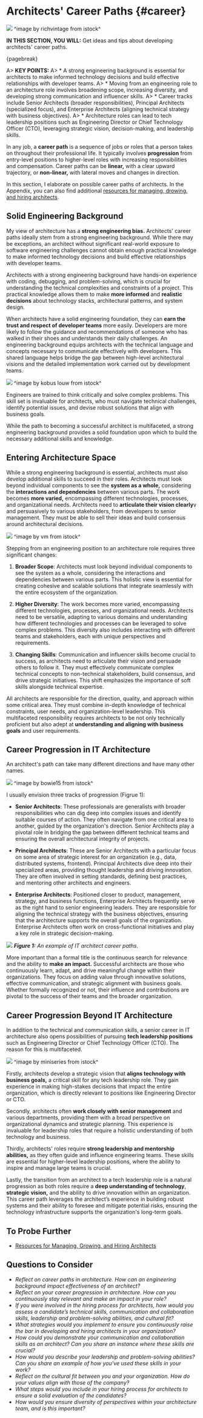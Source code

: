 

# Architects' Career Paths {#career}

![](assets/images/iStock-490772190.jpg)
^image by richvintage from istock^

**IN THIS SECTION, YOU WILL:**  Get ideas and tips about developing architects' career paths.

{pagebreak}

A> **KEY POINTS:**
A> * A strong engineering background is essential for architects to make informed technology decisions and build effective relationships with developer teams.
A> * Moving from an engineering role to an architecture role involves broadening scope, increasing diversity, and developing strong communication and influencer skills.
A> * Career tracks include Senior Architects (broader responsibilities), Principal Architects (specialized focus), and Enterprise Architects (aligning technical strategy with business objectives).
A> * Architecture roles can lead to tech leadership positions such as Engineering Director or Chief Technology Officer (CTO), leveraging strategic vision, decision-making, and leadership skills.

In any job, a **career path** is a sequence of jobs or roles that a person takes on throughout their professional life. It typically involves **progression** from entry-level positions to higher-level roles with increasing responsibilities and compensation. Career paths can be **linear,** with a clear upward trajectory, or **non-linear,** with lateral moves and changes in direction.

In this section, I elaborate on possible career paths of architects. In the Appendix, you can also find additional [resources for managing, drowing, and hiring architects](career-resources).

## Solid Engineering Background

My view of architecture has a **strong engineering bias.** Architects' career paths ideally stem from a strong engineering background. While there may be exceptions, an architect without significant real-world exposure to software engineering challenges cannot obtain enough practical knowledge to make informed technology decisions and build effective relationships with developer teams.

Architects with a strong engineering background have hands-on experience with coding, debugging, and problem-solving, which is crucial for understanding the technical complexities and constraints of a project. This practical knowledge allows them to make **more informed** and **realistic decisions** about technology stacks, architectural patterns, and system design.

When architects have a solid engineering foundation, they can **earn the trust and respect of developer teams** more easily. Developers are more likely to follow the guidance and recommendations of someone who has walked in their shoes and understands their daily challenges. An engineering background equips architects with the technical language and concepts necessary to communicate effectively with developers. This shared language helps bridge the gap between high-level architectural visions and the detailed implementation work carried out by development teams.

![](assets/images/iStock-1442990932.jpg)
^image by kobus louw from istock^

Engineers are trained to think critically and solve complex problems. This skill set is invaluable for architects, who must navigate technical challenges, identify potential issues, and devise robust solutions that align with business goals.

While the path to becoming a successful architect is multifaceted, a strong engineering background provides a solid foundation upon which to build the necessary additional skills and knowledge.

## Entering Architecture Space

While a strong engineering background is essential, architects must also develop additional skills to succeed in their roles. Architects must look beyond individual components to see the **system as a whole,** considering the **interactions and dependencies** between various parts. The work becomes **more varied,** encompassing different technologies, processes, and organizational needs. Architects need to **articulate their vision clearly**v and persuasively to various stakeholders, from developers to senior management. They must be able to sell their ideas and build consensus around architectural decisions.

![](assets/images/iStock-529522453.jpg)
^image by vm from istock^

Stepping from an engineering position to an architecture role requires three significant changes:

1. **Broader Scope**: Architects must look beyond individual components to see the system as a whole, considering the interactions and dependencies between various parts. This holistic view is essential for creating cohesive and scalable solutions that integrate seamlessly with the entire ecosystem of the organization.

2. **Higher Diversity**: The work becomes more varied, encompassing different technologies, processes, and organizational needs. Architects need to be versatile, adapting to various domains and understanding how different technologies and processes can be leveraged to solve complex problems. This diversity also includes interacting with different teams and stakeholders, each with unique perspectives and requirements.

3. **Changing Skills**: Communication and influencer skills become crucial to success, as architects need to articulate their vision and persuade others to follow it. They must effectively communicate complex technical concepts to non-technical stakeholders, build consensus, and drive strategic initiatives. This shift emphasizes the importance of soft skills alongside technical expertise.

All architects are responsible for the direction, quality, and approach within some critical area. They must combine in-depth knowledge of technical constraints, user needs, and organization-level leadership. This multifaceted responsibility requires architects to be not only technically proficient but also adept at **understanding and aligning with business goals** and user requirements.

## Career Progression in IT Architecture

An architect's path can take many different directions and have many other names. 

![](assets/images/iStock-511542244.jpg)
^image by bowie15 from istock^

I usually envision three tracks of progression (Figrue 1):

* **Senior Architects**: These professionals are generalists with broader responsibilities who can dig deep into complex issues and identify suitable courses of action. They often navigate from one critical area to another, guided by the organization's direction. Senior Architects play a pivotal role in bridging the gap between different technical teams and ensuring the overall architectural integrity of projects.

* **Principal Architects**: These are Senior Architects with a particular focus on some area of strategic interest for an organization (e.g., data, distributed systems, frontend). Principal Architects dive deep into their specialized areas, providing thought leadership and driving innovation. They are often involved in setting standards, defining best practices, and mentoring other architects and engineers.

* **Enterprise Architects**: Positioned closer to product, management, strategy, and business functions, Enterprise Architects frequently serve as the right hand to senior engineering leaders. They are responsible for aligning the technical strategy with the business objectives, ensuring that the architecture supports the overall goals of the organization. Enterprise Architects often work on cross-functional initiatives and play a key role in strategic decision-making.

![](assets/images/arch/career-paths.png)
***Figure 1:** An example of IT architect career paths.*

More important than a formal title is the continuous search for relevance and the ability to **make an impact.** Successful architects are those who continuously learn, adapt, and drive meaningful change within their organizations. They focus on adding value through innovative solutions, effective communication, and strategic alignment with business goals. Whether formally recognized or not, their influence and contributions are pivotal to the success of their teams and the broader organization.

## Career Progression Beyond IT Architecture

In addition to the technical and communication skills, a senior career in IT architecture also opens possibilities of pursuing **tech leadership positions** such as Engineering Director or Chief Technology Officer (CTO). The reason for this is multifaceted.

![](assets/images/iStock-1397610425.jpg)
^image by miniseries from istock^

Firstly, architects develop a strategic vision that **aligns technology with business goals,** a critical skill for any tech leadership role. They gain experience in making high-stakes decisions that impact the entire organization, which is directly relevant to positions like Engineering Director or CTO.

Secondly, architects often **work closely with senior management** and various departments, providing them with a broad perspective on organizational dynamics and strategic planning. This experience is invaluable for leadership roles that require a holistic understanding of both technology and business.

Thirdly, architects' roles require **strong leadership and mentorship abilities,** as they often guide and influence engineering teams. These skills are essential for higher-level leadership positions, where the ability to inspire and manage large teams is crucial.

Lastly, the transition from an architect to a tech leadership role is a natural progression as both roles require a **deep understanding of technology**, **strategic vision,** and the ability to drive innovation within an organization. This career path leverages the architect’s experience in building robust systems and their ability to foresee and mitigate potential risks, ensuring the technology infrastructure supports the organization's long-term goals.

## To Probe Further

* [Resources for Managing, Growing, and Hiring Architects](career-resources)

## Questions to Consider

* *Reflect on career paths in architecture. How can an engineering background impact effectiveness of an architect?*
* *Reflect on your career progression in architecture. How can you continuously stay relevant and make an impact in your role?*
* *If you were involved in the hiring process for architects, how would you assess a candidate’s technical skills, communication and collaboration skills, leadership and problem-solving abilities, and cultural fit?*
* *What strategies would you implement to ensure you continuously raise the bar in developing and hiring architects in your organization?*
* *How could you demonstrate your communication and collaboration skills as an architect? Can you share an instance where these skills are crucial?*
* *How would you describe your leadership and problem-solving abilities? Can you share an example of how you've used these skills in your work?*
* *Reflect on the cultural fit between you and your organization. How do your values align with those of the company?*
* *What steps would you include in your hiring process for architects to ensure a solid evaluation of the candidates?*
* *How would you ensure diversity of perspectives within your architecture team, and is this important?*
